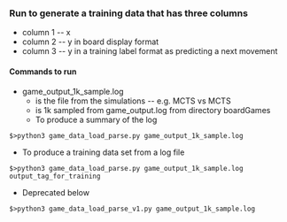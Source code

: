 ### Run to generate a training data that has three columns
- column 1 -- x
- column 2 -- y in board display format
- column 3 -- y in a training label format as predicting a next movement

#### Commands to run
- game_output_1k_sample.log
   - is the file from the simulations -- e.g. MCTS vs MCTS
   - is 1k sampled from game_output.log from directory boardGames
   - To produce a summary of the log
```
$>python3 game_data_load_parse.py game_output_1k_sample.log
```
  -  To produce a training data set from a log file
```
$>python3 game_data_load_parse.py game_output_1k_sample.log output_tag_for_training
```

- Deprecated below
```
$>python3 game_data_load_parse_v1.py game_output_1k_sample.log
```

